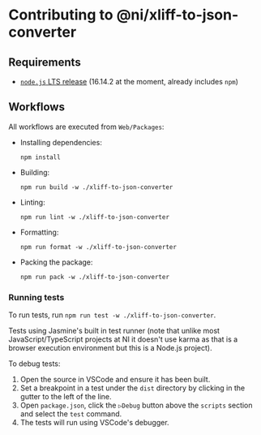 # Contributing to @ni/xliff-to-json-converter

## Requirements
- [`node.js` LTS release](https://nodejs.org/en/download/) (16.14.2 at the moment, already includes `npm`)

## Workflows

All workflows are executed from `Web/Packages`:

- Installing dependencies:
    ```
    npm install
    ```

- Building:
    ```
    npm run build -w ./xliff-to-json-converter
    ```

- Linting:
    ```
    npm run lint -w ./xliff-to-json-converter
    ```

- Formatting:
    ```
    npm run format -w ./xliff-to-json-converter
    ```

- Packing the package:
    ```
    npm run pack -w ./xliff-to-json-converter
    ```

### Running tests

To run tests, run `npm run test -w ./xliff-to-json-converter`.

Tests using Jasmine's built in test runner (note that unlike most JavaScript/TypeScript projects at NI it doesn't use karma as that is a browser execution environment but this is a Node.js project).

To debug tests:
1. Open the source in VSCode and ensure it has been built.
2. Set a breakpoint in a test under the `dist` directory by clicking in the gutter to the left of the line.
3. Open `package.json`, click the `▷Debug` button above the `scripts` section and select the `test` command.
4. The tests will run using VSCode's debugger.
